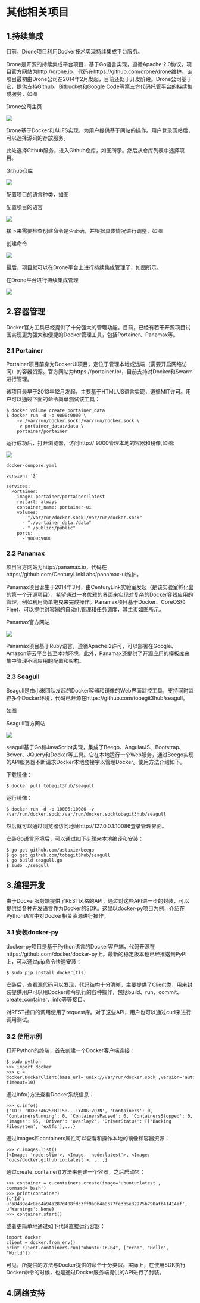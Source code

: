 # 其他相关项目



## 1.持续集成

目前，Drone项目利用Docker技术实现持续集成平台服务。

Drone是开源的持续集成平台项目，基于Go语言实现，遵循Apache 2.0协议。项目官方网站为http://drone.io，代码在https://github.com/drone/drone维护。该项目最初由Drone公司在2014年2月发起，目前还处于开发阶段。Drone公司基于它，提供支持Github、Bitbucket和Google Code等第三方代码托管平台的持续集成服务，如图

Drone公司主页

![](../_static/image-20220713093059857.png)

Drone基于Docker和AUFS实现，为用户提供基于网站的操作。用户登录网站后，可以选择源码的存放服务。

此处选择Github服务，进入Github仓库，如图所示。然后从仓库列表中选择项目。

Github仓库

![](../_static/image-20220713093212205.png)

配置项目的语言种类，如图

配置项目的语言

![](../_static/image-20220713093253269.png)

接下来需要检查创建命令是否正确，并根据具体情况进行调整，如图

创建命令

![](../_static/image-20220713093328920.png)



最后，项目就可以在Drone平台上进行持续集成管理了，如图所示。

在Drone平台进行持续集成管理

![](../_static/image-20220713093358976.png)

## 2.容器管理

Docker官方工具已经提供了十分强大的管理功能。目前，已经有若干开源项目试图实现更为强大和便捷的Docker管理工具，包括Portainer、Panamax等。



### 2.1 Portainer

Portainer项目前身为DockerUI项目，定位于管理本地或远端（需要开启网络访问）的容器资源。官方网站为https://portainer.io/，目前支持对Docker和Swarm进行管理。

该项目最早于2013年12月发起，主要基于HTML/JS语言实现，遵循MIT许可。用户可以通过下面的命令简单测试该工具：

```shell
$ docker volume create portainer_data
$ docker run -d -p 9000:9000 \
    -v /var/run/docker.sock:/var/run/docker.sock \
    -v portainer_data:/data \
    portainer/portainer
```

运行成功后，打开浏览器，访问http://:9000管理本地的容器和镜像,如图:

![](../_static/image-20220713093647411.png)

`docker-compose.yaml`

```
version: '3'

services:
  Portainer:
    image: portainer/portainer:latest
    restart: always
    container_name: portainer-ui
    volumes:
      - "/var/run/docker.sock:/var/run/docker.sock"
      - "./portainer_data:/data"
      - "./public:/public"
    ports:
      - 9000:9000
```



### 2.2 Panamax

 项目官方网站为http://panamax.io，代码在https://github.com/CenturyLinkLabs/panamax-ui维护。

Panamax项目诞生于2014年3月，由CenturyLink实验室发起（是该实验室孵化出的第一个开源项目），希望通过一套优雅的界面来实现对复杂的Docker容器应用的管理，例如利用简单拖曳来完成操作。Panamax项目基于Docker、CoreOS和Fleet，可以提供对容器的自动化管理和任务调度，其主页如图所示。

Panamax官方网站

![](../_static/image-20220713093938229.png)

Panamax项目基于Ruby语言，遵循Apache 2许可，可以部署在Google、Amazon等云平台甚至本地环境。此外，Panamax还提供了开源应用的模板库来集中管理不同应用的配置和架构。



### 2.3 Seagull

Seagull是由小米团队发起的Docker容器和镜像的Web界面监控工具，支持同时监控多个Docker环境，代码已开源在https://github.com/tobegit3hub/seagull。

如图

Seagull官方网站

![](../_static/image-20220713094109261.png)



seagull基于Go和JavaScript实现，集成了Beego、AngularJS、Bootstrap、Bower、JQuery和Docker等工具。它在本地运行一个Web服务，通过Beego实现的API服务器不断请求Docker本地套接字以管理Docker。使用方法介绍如下。

下载镜像：

```shell
$ docker pull tobegit3hub/seagull
```

运行镜像：

```shell
$ docker run -d -p 10086:10086 -v /var/run/docker.sock:/var/run/docker.socktobegit3hub/seagull
```

然后就可以通过浏览器访问地址http://127.0.0.1:10086登录管理界面。

安装Go语言环境后，可以通过如下步骤来本地编译和安装：

```shell
$ go get github.com/astaxie/beego
$ go get github.com/tobegit3hub/seagull
$ go build seagull.go
$ sudo ./seagull
```



## 3.编程开发

由于Docker服务端提供了REST风格的API，通过对这些API进一步的封装，可以提供给各种开发语言作为Docker的SDK。这里以docker-py项目为例，介绍在Python语言中对Docker相关资源进行操作。

### 3.1 安装docker-py

docker-py项目是基于Python语言的Docker客户端，代码开源在https://github.com/docker/docker-py上。最新的稳定版本也已经推送到PyPI上，可以通过pip命令快速安装：

```
$ sudo pip install docker[tls]
```

安装后，查看源代码可以发现，代码结构十分清晰，主要提供了Client类，用来封装提供用户可以用Docker命令执行的各种操作，包括build、run、commit、create_container、info等等接口。

对REST接口的调用使用了request库。对于这些API，用户也可以通过curl来进行调用测试。

### 3.2 使用示例

打开Python的终端，首先创建一个Docker客户端连接：

```
$ sudo python
>>> import docker
>>> c = docker.DockerClient(base_url='unix://var/run/docker.sock',version='auto', timeout=10)
```

通过info()方法查看Docker系统信息：

```
>>> c.info()
{'ID': 'RXBF:A62S:BTI5:...:YAUG:VQ3N', 'Containers': 0, 'ContainersRunning': 0, 'ContainersPaused': 0, 'ContainersStopped': 0, 'Images': 95, 'Driver': 'overlay2', 'DriverStatus': [['Backing Filesystem', 'extfs'],...}
```

通过images和containers属性可以查看和操作本地的镜像和容器资源：

```
>>> c.images.list()
[<Image: 'node:slim'>, <Image: 'node:latest'>, <Image: 'docs/docker.github.io:latest'>, ...,]
```

通过create_container()方法来创建一个容器，之后启动它：

```
>>> container = c.containers.create(image='ubuntu:latest', command='bash')
>>> print(container)
{u'Id': u'a8439e4c8e64a94a287d408fdc3ff9a0b4a8577fe3b5e32975b790afb41414af', u'Warnings': None}
>>> container.start()
```

或者更简单地通过如下代码直接运行容器：

```
import docker
client = docker.from_env()
print client.containers.run("ubuntu:16.04", ["echo", "Hello", "World"])
```

可见，所提供的方法与Docker提供的命令十分类似。实际上，在使用SDK执行Docker命令的时候，也是通过Docker服务端提供的API进行了封装。

## 4.网络支持





